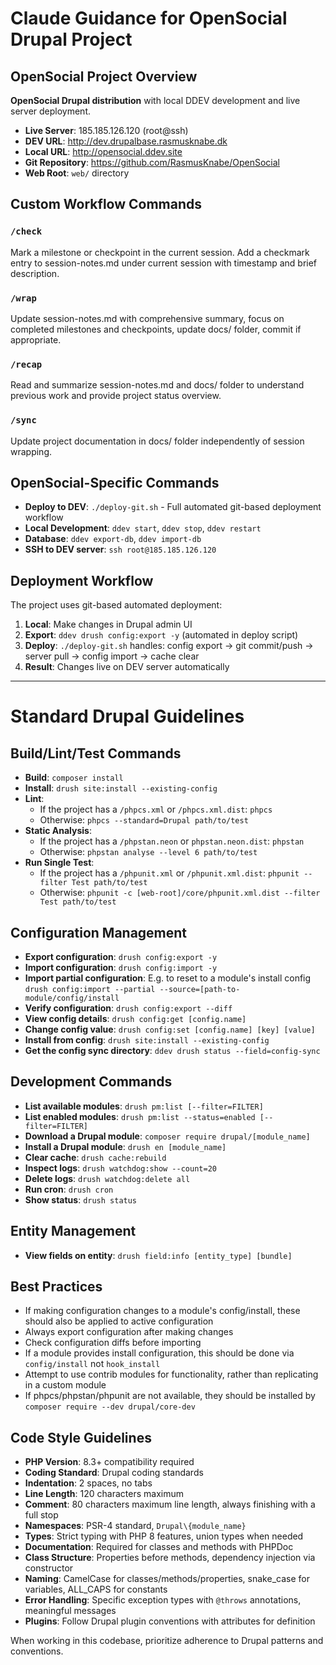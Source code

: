 # Claude Guidance for OpenSocial Drupal Project

## OpenSocial Project Overview

**OpenSocial Drupal distribution** with local DDEV development and live server deployment.

- **Live Server**: 185.185.126.120 (root@ssh)  
- **DEV URL**: http://dev.drupalbase.rasmusknabe.dk  
- **Local URL**: http://opensocial.ddev.site  
- **Git Repository**: https://github.com/RasmusKnabe/OpenSocial
- **Web Root**: `web/` directory

## Custom Workflow Commands

### `/check`
Mark a milestone or checkpoint in the current session. Add a checkmark entry to session-notes.md under current session with timestamp and brief description.

### `/wrap`  
Update session-notes.md with comprehensive summary, focus on completed milestones and checkpoints, update docs/ folder, commit if appropriate.

### `/recap`
Read and summarize session-notes.md and docs/ folder to understand previous work and provide project status overview.

### `/sync`
Update project documentation in docs/ folder independently of session wrapping.

## OpenSocial-Specific Commands

- **Deploy to DEV**: `./deploy-git.sh` - Full automated git-based deployment workflow
- **Local Development**: `ddev start`, `ddev stop`, `ddev restart`
- **Database**: `ddev export-db`, `ddev import-db`
- **SSH to DEV server**: `ssh root@185.185.126.120`

## Deployment Workflow

The project uses git-based automated deployment:
1. **Local**: Make changes in Drupal admin UI
2. **Export**: `ddev drush config:export -y` (automated in deploy script)
3. **Deploy**: `./deploy-git.sh` handles: config export → git commit/push → server pull → config import → cache clear
4. **Result**: Changes live on DEV server automatically

---

# Standard Drupal Guidelines

## Build/Lint/Test Commands
- **Build**: `composer install`
- **Install**: `drush site:install --existing-config`
- **Lint**:
  - If the project has a `/phpcs.xml` or `/phpcs.xml.dist`: `phpcs`
  - Otherwise: `phpcs --standard=Drupal path/to/test`
- **Static Analysis**:
  - If the project has a `/phpstan.neon` or `phpstan.neon.dist`: `phpstan`
  - Otherwise: `phpstan analyse --level 6 path/to/test`
- **Run Single Test**:
  - If the project has a `/phpunit.xml` or `/phpunit.xml.dist`: `phpunit --filter Test path/to/test`
  - Otherwise: `phpunit -c [web-root]/core/phpunit.xml.dist --filter Test path/to/test`

## Configuration Management
- **Export configuration**: `drush config:export -y`
- **Import configuration**: `drush config:import -y`
- **Import partial configuration**: E.g. to reset to a module's install config `drush config:import --partial --source=[path-to-module/config/install`
- **Verify configuration**: `drush config:export --diff`
- **View config details**: `drush config:get [config.name]`
- **Change config value**: `drush config:set [config.name] [key] [value]`
- **Install from config**: `drush site:install --existing-config`
- **Get the config sync directory**: `ddev drush status --field=config-sync`

## Development Commands
- **List available modules**: `drush pm:list [--filter=FILTER]`
- **List enabled modules**: `drush pm:list --status=enabled [--filter=FILTER]`
- **Download a Drupal module**: `composer require drupal/[module_name]`
- **Install a Drupal module**: `drush en [module_name]`
- **Clear cache**: `drush cache:rebuild`
- **Inspect logs**: `drush watchdog:show --count=20`
- **Delete logs**: `drush watchdog:delete all`
- **Run cron**: `drush cron`
- **Show status**: `drush status`

## Entity Management
- **View fields on entity**: `drush field:info [entity_type] [bundle]`

## Best Practices
- If making configuration changes to a module's config/install, these should also be applied to active configuration
- Always export configuration after making changes
- Check configuration diffs before importing
- If a module provides install configuration, this should be done via `config/install` not `hook_install`
- Attempt to use contrib modules for functionality, rather than replicating in a custom module
- If phpcs/phpstan/phpunit are not available, they should be installed by `composer require --dev drupal/core-dev`

## Code Style Guidelines
- **PHP Version**: 8.3+ compatibility required
- **Coding Standard**: Drupal coding standards
- **Indentation**: 2 spaces, no tabs
- **Line Length**: 120 characters maximum
- **Comment**: 80 characters maximum line length, always finishing with a full stop
- **Namespaces**: PSR-4 standard, `Drupal\{module_name}`
- **Types**: Strict typing with PHP 8 features, union types when needed
- **Documentation**: Required for classes and methods with PHPDoc
- **Class Structure**: Properties before methods, dependency injection via constructor
- **Naming**: CamelCase for classes/methods/properties, snake_case for variables, ALL_CAPS for constants
- **Error Handling**: Specific exception types with `@throws` annotations, meaningful messages
- **Plugins**: Follow Drupal plugin conventions with attributes for definition

When working in this codebase, prioritize adherence to Drupal patterns and conventions.
